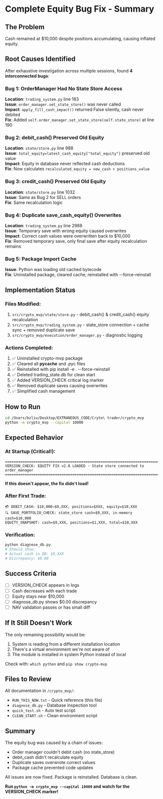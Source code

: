# Complete Equity Bug Fix - Summary

## The Problem

Cash remained at $10,000 despite positions accumulating, causing inflated equity.

## Root Causes Identified

After exhaustive investigation across multiple sessions, found **4 interconnected bugs**:

### Bug 1: OrderManager Had No State Store Access
**Location**: `trading_system.py` line 183  
**Issue**: `order_manager.set_state_store()` was never called  
**Impact**: `apply_fill_cash_impact()` returned False silently, cash never debited  
**Fix**: Added `self.order_manager.set_state_store(self.state_store)` at line 190

### Bug 2: debit_cash() Preserved Old Equity
**Location**: `state/store.py` line 988  
**Issue**: `total_equity=latest_cash_equity["total_equity"]` preserved old value  
**Impact**: Equity in database never reflected cash deductions  
**Fix**: Now calculates `recalculated_equity = new_cash + positions_value`

### Bug 3: credit_cash() Preserved Old Equity  
**Location**: `state/store.py` line 1032  
**Issue**: Same as Bug 2 for SELL orders  
**Fix**: Same recalculation logic

### Bug 4: Duplicate save_cash_equity() Overwrites
**Location**: `trading_system.py` line 2988  
**Issue**: Temporary save with wrong equity caused overwrites  
**Impact**: Correct cash values were overwritten back to $10,000  
**Fix**: Removed temporary save, only final save after equity recalculation remains

### Bug 5: Package Import Cache  
**Issue**: Python was loading old cached bytecode  
**Fix**: Uninstalled package, cleared cache, reinstalled with --force-reinstall

## Implementation Status

### Files Modified:
1. `src/crypto_mvp/state/store.py` - debit_cash() & credit_cash() equity recalculation
2. `src/crypto_mvp/trading_system.py` - state_store connection + cache sync + removed duplicate save  
3. `src/crypto_mvp/execution/order_manager.py` - diagnostic logging

### Actions Completed:
1. ✅ Uninstalled crypto-mvp package
2. ✅ Cleared all __pycache__ and .pyc files
3. ✅ Reinstalled with pip install -e . --force-reinstall
4. ✅ Deleted trading_state.db for clean start
5. ✅ Added VERSION_CHECK critical log marker
6. ✅ Removed duplicate saves causing overwrites
7. ✅ Simplified cash management

## How to Run

```bash
cd /Users/bzliu/Desktop/EXTRANEOUS_CODE/Cryto\ trader/crypto_mvp
python -m crypto_mvp --capital 10000
```

## Expected Behavior

### At Startup (Critical!):
```
================================================================================
VERSION_CHECK: EQUITY FIX v2.0 LOADED - State store connected to order_manager
================================================================================
```

**If this doesn't appear, the fix didn't load!**

### After First Trade:
```
💳 DEBIT_CASH: $10,000→$9,XXX, positions=$XXX, equity=$10,XXX
🔍 SAVE_PORTFOLIO_CHECK: state_store cash=$9,XXX, in-memory cash=$10,000
EQUITY_SNAPSHOT: cash=$9,XXX, positions=$1,XXX, total=$10,XXX
```

### Verification:
```bash
python diagnose_db.py
# Should show:
# Actual cash in DB: $9,XXX
# Discrepancy: $0.00
```

## Success Criteria

- [ ] VERSION_CHECK appears in logs
- [ ] Cash decreases with each trade  
- [ ] Equity stays near $10,000
- [ ] diagnose_db.py shows $0.00 discrepancy
- [ ] NAV validation passes or has small diff

## If It Still Doesn't Work

The only remaining possibility would be:
1. System is reading from a different installation location
2. There's a virtual environment we're not aware of
3. The module is installed in system Python instead of local

Check with: `which python` and `pip show crypto-mvp`

## Files to Review

All documentation in `/crypto_mvp/`:
- `RUN_THIS_NOW.txt` - Quick reference (this file)
- `diagnose_db.py` - Database inspection tool
- `quick_test.sh` - Auto test script
- `CLEAN_START.sh` - Clean environment script

## Summary

The equity bug was caused by a chain of issues:
- Order manager couldn't debit cash (no state_store)
- debit_cash didn't recalculate equity  
- Duplicate saves overwrote correct values
- Package cache prevented code updates

All issues are now fixed. Package is reinstalled. Database is clean.

**Run `python -m crypto_mvp --capital 10000` and watch for the VERSION_CHECK marker!**
